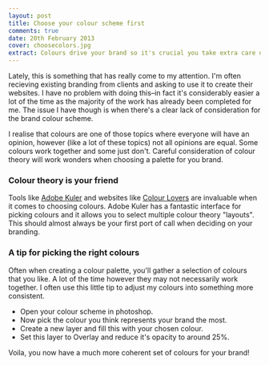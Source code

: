 ```yaml
---
layout: post
title: Choose your colour scheme first
comments: true
date: 20th February 2013
cover: choosecolors.jpg
extract: Colours drive your brand so it's crucial you take extra care over picking them.
---
```


Lately, this is something that has really come to my attention. I'm often recieving existing branding from clients and asking to use it to create their websites. I have no problem with doing this–in fact it's considerably easier a lot of the time as the majority of the work has already been completed for me. The issue I have though is when there's a clear lack of consideration for the brand colour scheme. 

I realise that colours are one of those topics where everyone will have an opinion, however (like a lot of these topics) not all opinions are equal. Some colours work together and some just don't. Careful consideration of colour theory will work wonders when choosing a palette for you brand. 

### Colour theory is your friend

Tools like [Adobe Kuler](https://kuler.adobe.com/) and websites like [Colour Lovers](http://www.colourlovers.com/) are invaluable when it comes to choosing colours. Adobe Kuler has a fantastic interface for picking colours and it allows you to select multiple colour theory "layouts". This should almost always be your first port of call when deciding on your branding.

### A tip for picking the right colours

Often when creating a colour palette, you'll gather a selection of colours that you like. A lot of the time however they may not necessarily work together. I often use this little tip to adjust my colours into something more consistent.

- Open your colour scheme in photoshop. 
- Now pick the colour you think represents your brand the most. 
- Create a new layer and fill this with your chosen colour.
- Set this layer to Overlay and reduce it's opacity to around 25%.

Voila, you now have a much more coherent set of colours for your brand!

